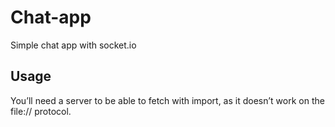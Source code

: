 # Chat-app
Simple chat app with socket.io

## Usage
You’ll need a server to be able to fetch with import, as it doesn’t work on the file:// protocol.